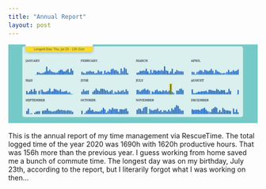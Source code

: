 ```yaml
---
title: "Annual Report"
layout: post
---
```


![app](/assets/img/\20210101/rescuetime.jpg)

This is the annual report of my time management via RescueTime. The total logged time of the year 2020 was 1690h with 1620h productive hours. That was 156h more than the previous year. I guess working from home saved me a bunch of commute time. The longest day was on my birthday, July 23th,  according to the report, but I literarily forgot what I was working on then...
